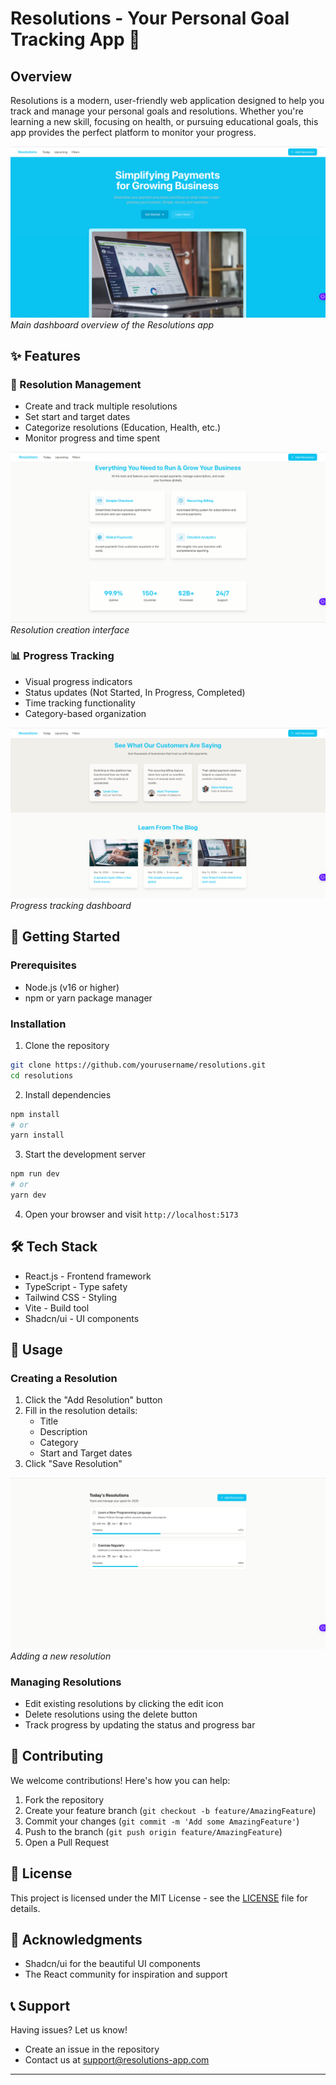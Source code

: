 # Resolutions - Your Personal Goal Tracking App 🎯

## Overview
Resolutions is a modern, user-friendly web application designed to help you track and manage your personal goals and resolutions. Whether you're learning a new skill, focusing on health, or pursuing educational goals, this app provides the perfect platform to monitor your progress.

![App Overview](/public/assets/1.png)
*Main dashboard overview of the Resolutions app*

## ✨ Features

### 📝 Resolution Management
- Create and track multiple resolutions
- Set start and target dates
- Categorize resolutions (Education, Health, etc.)
- Monitor progress and time spent

![Resolution Creation](/public/assets/2.png)
*Resolution creation interface*

### 📊 Progress Tracking
- Visual progress indicators
- Status updates (Not Started, In Progress, Completed)
- Time tracking functionality
- Category-based organization

![Progress Tracking](/public/assets/3.png)
*Progress tracking dashboard*

## 🚀 Getting Started

### Prerequisites
- Node.js (v16 or higher)
- npm or yarn package manager

### Installation

1. Clone the repository
```bash
git clone https://github.com/yourusername/resolutions.git
cd resolutions
```

2. Install dependencies
```bash
npm install
# or
yarn install
```

3. Start the development server
```bash
npm run dev
# or
yarn dev
```

4. Open your browser and visit `http://localhost:5173`

## 🛠️ Tech Stack
- React.js - Frontend framework
- TypeScript - Type safety
- Tailwind CSS - Styling
- Vite - Build tool
- Shadcn/ui - UI components

## 📱 Usage

### Creating a Resolution
1. Click the "Add Resolution" button
2. Fill in the resolution details:
   - Title
   - Description
   - Category
   - Start and Target dates
3. Click "Save Resolution"

![Add Resolution](/public/assets/4.png)
*Adding a new resolution*

### Managing Resolutions
- Edit existing resolutions by clicking the edit icon
- Delete resolutions using the delete button
- Track progress by updating the status and progress bar

## 🤝 Contributing

We welcome contributions! Here's how you can help:

1. Fork the repository
2. Create your feature branch (`git checkout -b feature/AmazingFeature`)
3. Commit your changes (`git commit -m 'Add some AmazingFeature'`)
4. Push to the branch (`git push origin feature/AmazingFeature`)
5. Open a Pull Request

## 📄 License

This project is licensed under the MIT License - see the [LICENSE](LICENSE) file for details.

## 🙏 Acknowledgments
- Shadcn/ui for the beautiful UI components
- The React community for inspiration and support

## 📞 Support

Having issues? Let us know!
- Create an issue in the repository
- Contact us at support@resolutions-app.com

---
